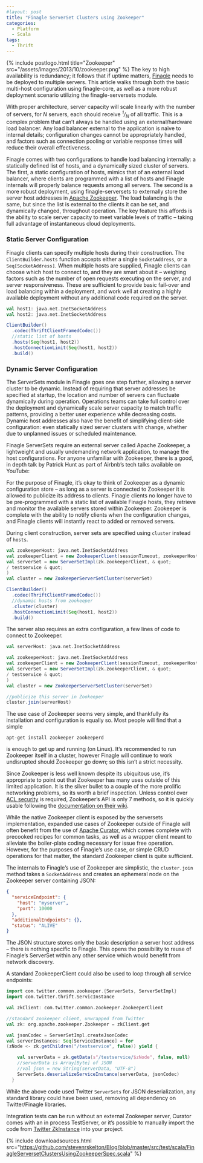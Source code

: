 ```yaml
---
#layout: post
title: "Finagle ServerSet Clusters using Zookeeper"
categories:
  - Platform
  - Scala
tags:
  - Thrift
---
```


{% include postlogo.html title="Zookeeper" src="/assets/images/2013/10/zookeeper.png" %} The key to high availability is
redundancy; it follows that if uptime matters, [Finagle](http://twitter.github.io/finagle/) needs to be deployed to
multiple servers. This article walks through both the basic multi-host configuration using finagle-core, as well as a
more robust deployment scenario utilizing the finagle-serversets module.

With proper architecture, server capacity will scale linearly with the number of servers, for <em>N</em> servers, each
should receive <em><sup>1</sup>/<sub>N</sub></em> of all traffic. This is a complex problem that can’t always be handled
using an external/hardware load balancer. Any load balancer external to the application is naïve to internal details;
configuration changes cannot be appropriately handled, and factors such as connection pooling or variable response times
will reduce their overall effectiveness.

Finagle comes with two configurations to handle load balancing internally: a statically defined list of hosts, and a
dynamically sized cluster of servers. The first, a static configuration of hosts, mimics that of an external load
balancer, where clients are programmed with a list of hosts and Finagle internals will properly balance requests among
all servers. The second is a more robust deployment, using finagle-serversets to externally store the server host
addresses in [Apache Zookeeper](http://zookeeper.apache.org/). The load balancing is the same, but since the list is
external to the clients it can be set, and dynamically changed, throughout operation. The key feature this affords is
the ability to scale server capacity to meet variable levels of traffic – taking full advantage of instantaneous cloud
deployments.

### Static Server Configuration

Finagle clients can specify multiple hosts during their construction. The `ClientBuilder.hosts` function accepts either
a single `SocketAddress`, or a `Seq[SocketAddress]`. When multiple hosts are supplied, Finagle clients can choose which
host to connect to, and they are smart about it – weighing factors such as the number of open requests executing on the
server, and server responsiveness. These are sufficient to provide basic fail-over and load balancing within a
deployment, and work well at creating a highly available deployment without any additional code required on the server.

```scala
val host1: java.net.InetSocketAddress
val host2: java.net.InetSocketAddress

ClientBuilder()
  .codec(ThriftClientFramedCodec())
  //static list of hosts
  .hosts(Seq(host1, host2))
  .hostConnectionLimit(Seq(host1, host2))
  .build()
```

### Dynamic Server Configuration

The ServerSets module in Finagle goes one step further, allowing a server cluster to be dynamic. Instead of requiring
that server addresses be specified at startup, the location and number of servers can fluctuate dynamically during
operation. Operations teams can take full control over the deployment and dynamically scale server capacity to match
traffic patterns, providing a better user experience while decreasing costs. Dynamic host addresses also have the
benefit of simplifying client-side configuration: even statically sized server clusters with change, whether due to
unplanned issues or scheduled maintenance.

Finagle ServerSets require an external server called Apache Zookeeper, a lightweight and usually undemanding network
application, to manage the host configurations. For anyone unfamiliar with Zookeeper, there is a good, in depth talk by
Patrick Hunt as part of Airbnb’s tech talks available on YouTube:

For the purpose of Finagle, it’s okay to think of Zookeeper as a dynamic configuration store – as long as a server is
connected to Zookeeper it is allowed to publicize its address to clients. Finagle clients no longer have to be
pre-programmed with a static list of available Finagle hosts, they retrieve and monitor the available servers stored
within Zookeeper. Zookeeper is complete with the ability to notify clients when the configuration changes, and Finagle
clients will instantly react to added or removed servers.

During client construction, server sets are specified using `cluster` instead of `hosts`.

```scala
val zookeeperHost: java.net.InetSocketAddress
val zookeeperClient = new ZookeeperClient(sessionTimeout, zookeeperHost)
val serverSet = new ServerSetImpl(zk.zookeeperClient, & quot;
/ testservice & quot;
)
val cluster = new ZookeeperServerSetCluster(serverSet)

ClientBuilder()
  .codec(ThriftClientFramedCodec())
  //dynamic hosts from zookeeper
  .cluster(cluster)
  .hostConnectionLimit(Seq(host1, host2))
  .build()
```

The server also requires an extra configuration, a few lines of code to connect to Zookeeper.

```scala
val serverHost: java.net.InetSocketAddress

val zookeeperHost: java.net.InetSocketAddress
val zookeeperClient = new ZookeeperClient(sessionTimeout, zookeeperHost)
val serverSet = new ServerSetImpl(zk.zookeeperClient, & quot;
/ testservice & quot;
)
val cluster = new ZookeeperServerSetCluster(serverSet)

//publicize this server in Zookeeper
cluster.join(serverHost)
```

The use case of Zookeeper seems very simple, and thankfully its installation and configuration is equally so. Most
people will find that a simple

```
apt-get install zookeeper zookeeperd
```

is enough to get up and running (on Linux). It’s recommended to run Zookeeper itself in a cluster, however Finagle will
continue to work undisrupted should Zookeeper go down; so this isn’t a strict necessity.

Since Zookeeper is less well known despite its ubiquitous use, it’s appropriate to point out that Zookeeper has many
uses outside of this limited application. It is the silver bullet to a couple of the more prolific networking problems,
so its worth a brief inspection. Unless control over [ACL security](http://en.wikipedia.org/wiki/Access_control_list) is
required, Zookeeper’s API is only 7 methods, so it is quickly usable following
the [documentation on their wiki](https://cwiki.apache.org/confluence/display/ZOOKEEPER/Index).

While the native Zookeeper client is exposed by the serversets implementation, expanded use cases of Zookeeper outside
of Finagle will often benefit from the use of [Apache Curator](http://curator.incubator.apache.org/), which comes
complete with precooked recipes for common tasks, as well as a wrapper client meant to alleviate the boiler-plate coding
necessary for issue free operation. However, for the purposes of Finagle’s use case, or simple CRUD operations for that
matter, the standard Zookeeper client is quite sufficient.

The internals to Finagle’s use of Zookeeper are simplistic, the `cluster.join` method takes a `SocketAddress` and
creates an ephemeral node on the Zookeeper server containing JSON:

```json
{
  "serviceEndpoint": {
    "host": "myserver",
    "port": 10000
  },
  "additionalEndpoints": {},
  "status": "ALIVE"
}
```

The JSON structure stores only the basic description a server host address – there is nothing specific to Finagle. This
opens the possibility to reuse of Finagle’s ServerSet within any other service which would benefit from network
discovery.

A standard ZookeeperClient could also be used to loop through all service endpoints:

```scala
import com.twitter.common.zookeeper.{ServerSets, ServerSetImpl}
import com.twitter.thrift.ServicInstance

val zkClient: com.twitter.common.zookeeper.ZookeeperClient

//standard zookeeper client, unwrapped from Twitter
val zk: org.apache.zookeeper.Zookeeper = zkClient.get

val jsonCodec = ServerSetImpl.createJsonCodec
val serverInstances: Seq[ServiceInstance] = for
(zNode <- zk.getChildren("/testservice", false)) yield {

    val serverData = zk.getData(s"/testservice/$zNode", false, null)
    //serverData is Array[Byte] of JSON
    //val json = new String(serverData, "UTF-8")
    ServerSets.deserializeServiceInstance(serverData, jsonCodec)
  }
```

While the above code used Twitter `ServerSets` for JSON deserialization, any standard library could have been used,
removing all dependency on Twitter/Finagle libraries.

Integration tests can be run without an external Zookeeper server, Curator comes with an in process TestServer, or it’s
possible to manually import the code
from [Twitter ZkInstance](https://github.com/twitter/finagle/blob/master/finagle-serversets/src/test/scala/com/twitter/finagle/zookeeper/ZkInstance.scala)
into your project.

{%
include downloadsources.html
src="https://github.com/stevenrskelton/Blog/blob/master/src/test/scala/FinagleServersetClustersUsingZookeeperSpec.scala"
%}